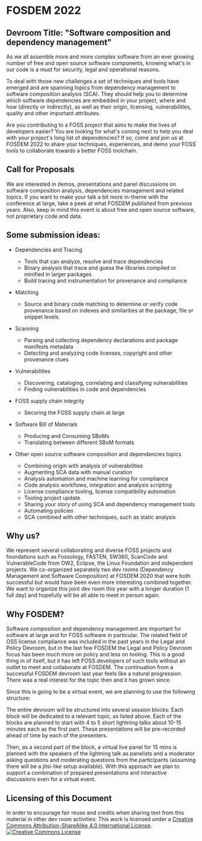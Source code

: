 # FOSDEM 2022

## Devroom Title: "Software composition and dependency management"

As we all assemble more and more complex software from an ever growing number of free and open source software components, knowing what's in our code is a must for security, legal and operational reasons.

To deal with those new challenges a set of techniques and tools have emerged and are spanning topics from dependency management to software composition analysis (SCA). They should help you to determine which software dependencies are embedded in your project, where and how (directly or indirectly), as well as their origin, licensing, vulnerabilities, quality and other important attributes.

Are you contributing to a FOSS project that aims to make the lives of developers easier? You are looking for what's coming next to help you deal with your project's long list of dependencies? If so, come and join us at FOSDEM 2022 to share your techniques, experiences, and demo your FOSS tools to collaborate towards a better FOSS toolchain.

## Call for Proposals

We are interested in demos, presentations and panel discussions on software composition analysis, dependencies management and related topics.
If you want to make your talk a bit more in-theme with the conference at large, take a peek at what FOSDEM published from previous years. Also, keep in mind this event is about free and open source software, not proprietary code and data.

## Some submission ideas:

- Dependencies and Tracing
  - Tools that can analyze, resolve and trace dependencies
  - Binary analysis that trace and guess the libraries compiled or minified in larger packages
  - Build tracing and instrumentation for provenance and compliance

- Matching
  - Source and binary code matching to determine or verify code provenance based on indexes and similarities at the package, file or snippet levels.

- Scanning
  - Parsing and collecting dependency declarations and package manifests metadata
  - Detecting and analyzing code licenses, copyright and other provenance clues

- Vulnerabilities
  - Discovering, cataloging, correlating and classifying vulnerabilities
  - Finding vulnerabilities in code and dependencies

- FOSS supply chain integrity
  - Securing the FOSS supply chain at large

- Software Bill of Materials
  - Producing and Consuming SBoMs
  - Translating between different SBoM formats

- Other open source software composition and dependencies topics
  - Combining origin with analysis of vulnerabilities
  - Augmenting SCA data with manual curation
  - Analysis automation and machine learning for compliance
  - Code analysis workflows, integration and analysis scripting
  - License compliance tooling, license compatibility automation
  - Tooling project update
  - Sharing your story of using SCA and dependency management tools
  - Automating policies
  - SCA combined with other techniques, such as static analysis

## Why us?

We represent several collaborating and diverse FOSS projects and foundations such as Fossology, FASTEN, SW360, ScanCode and VulnerableCode from OW2, Eclipse, the Linux Foundation and independent projects.  We co-organized separately two dev rooms (Dependency Management and Software Composition) at FOSDEM 2020 that were both successful but would have been even more interesting combined together. We want to organize this joint dev room this year with a longer duration (1 full day) and hopefully will be all able to meet in person again.

## Why FOSDEM?

Software composition and dependency management are important for software at large and for FOSS software in particular. The related field of OSS license compliance was included in the past years in the Legal and Policy Devroom, but in the last few FOSDEM the Legal and Policy Devroom focus has been much more on policy and less on tooling. This is a good thing in of itself, but it has left FOSS developers of such tools without an outlet to meet and collaborate at FOSDEM. The continuation from a successful FOSDEM devroom last year feels like a natural progression. There was a real interest for the topic then and it has grown since.

Since this is going to be a virtual event, we are planning to use the following structure:

The entire devroom will be structured into several session blocks: Each block will be dedicated to a relevant topic, as listed above. Each of the blocks are planned to start with 4 to 5 short lightning talks about 10-15 minutes each as the first part. These presentations will be pre-recorded ahead of time by each of the presenters.

Then, as a second part of the block, a virtual live panel for 15 mins is planned with the speakers of the lightning talk as panelists and a moderator asking questions and moderating questions from the participants (assuming there will be a jitsi-like setup available). 
With this approach we plan to support a combination of prepared presentations and  interactive discussions even for a virtual event.

## Licensing of this Document

In order to encourage fair reuse and credits when sharing text from this material in other dev room activities: This work is licensed under a <a rel="license" href="http://creativecommons.org/licenses/by-sa/4.0/">Creative Commons Attribution-ShareAlike 4.0 International License</a>.<br /><a rel="license" href="http://creativecommons.org/licenses/by-sa/4.0/"><img alt="Creative Commons License" style="border-width:0" src="https://i.creativecommons.org/l/by-sa/4.0/88x31.png" /></a><br />
